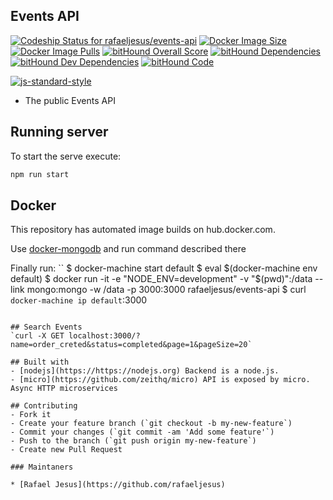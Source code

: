 ## Events API

[ ![Codeship Status for rafaeljesus/events-api](https://codeship.com/projects/66ffe6d0-cf94-0133-1f1c-52aba3b897dd/status?branch=master)](https://codeship.com/projects/141289)
[![Docker Image Size](https://img.shields.io/imagelayers/image-size/rafaeljesus/events-api/latest.svg)](https://hub.docker.com/r/rafaeljesus/events-api/)
[![Docker Image Pulls](https://img.shields.io/docker/pulls/rafaeljesus/events-api.svg)](https://hub.docker.com/r/rafaeljesus/events-api/)
[![bitHound Overall Score](https://www.bithound.io/github/rafaeljesus/events-api/badges/score.svg)](https://www.bithound.io/github/rafaeljesus/events-api)
[![bitHound Dependencies](https://www.bithound.io/github/rafaeljesus/events-api/badges/dependencies.svg)](https://www.bithound.io/github/rafaeljesus/events-api/master/dependencies/npm)
[![bitHound Dev Dependencies](https://www.bithound.io/github/rafaeljesus/events-api/badges/devDependencies.svg)](https://www.bithound.io/github/rafaeljesus/events-api/master/dependencies/npm)
[![bitHound Code](https://www.bithound.io/github/rafaeljesus/events-api/badges/code.svg)](https://www.bithound.io/github/rafaeljesus/events-api)

[![js-standard-style](https://cdn.rawgit.com/feross/standard/master/badge.svg)](https://github.com/rafaeljesus/events-api)

* The public Events API

## Running server
To start the serve execute:
```bash
npm run start
```

## Docker
This repository has automated image builds on hub.docker.com.

Use [docker-mongodb](https://github.com/rafaeljesus/docker-mongodb) and run command described there

Finally run:
``
$ docker-machine start default
$ eval $(docker-machine env default)
$ docker run -it -e "NODE_ENV=development" -v "$(pwd)":/data --link mongo:mongo -w /data -p 3000:3000 rafaeljesus/events-api
$ curl `docker-machine ip default`:3000
```

## Search Events
`curl -X GET localhost:3000/?name=order_creted&status=completed&page=1&pageSize=20`

## Built with
- [nodejs](https://https://nodejs.org) Backend is a node.js.
- [micro](https://github.com/zeithq/micro) API is exposed by micro. Async HTTP microservices

## Contributing
- Fork it
- Create your feature branch (`git checkout -b my-new-feature`)
- Commit your changes (`git commit -am 'Add some feature'`)
- Push to the branch (`git push origin my-new-feature`)
- Create new Pull Request

### Maintaners

* [Rafael Jesus](https://github.com/rafaeljesus)
